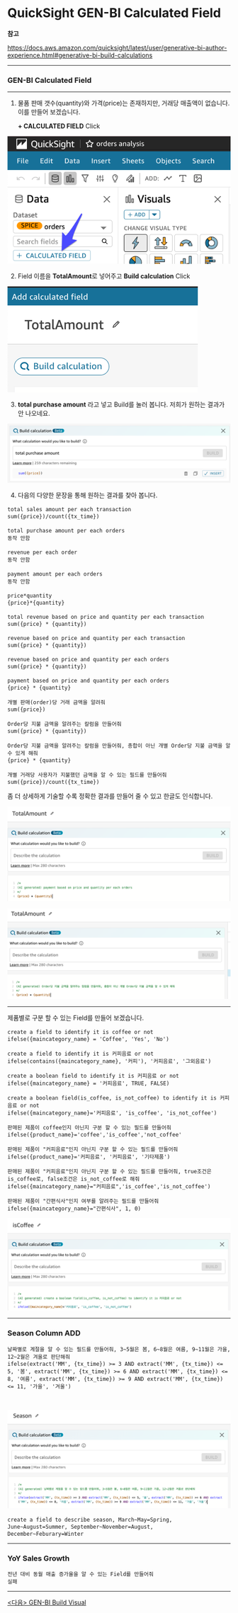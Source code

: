 # QuickSight GEN-BI Calculated Field



**참고**

https://docs.aws.amazon.com/quicksight/latest/user/generative-bi-author-experience.html#generative-bi-build-calculations



---

### GEN-BI Calculated Field

---

1. 물품 판매 갯수(quantity)와 가격(price)는 존재하지만, 거래당 매출액이 없습니다. 이를 만들어 보겠습니다.

   **+ CALCULATED FIELD** Click

![image-20231212223757690](images/image-20231212223757690.png)

2. Field 이름을 **TotalAmount**로 넣어주고 **Build calculation** Click

![image-20231212152137415](images/image-20231212152137415.png)

3. **total purchase amount** 라고 넣고 Build를 눌러 봅니다. 저희가 원하는 결과가 안 나오네요.

![image-20231212152216636](images/image-20231212152216636.png)



4. 다음의 다양한 문장을 통해 원하는 결과를 찾아 봅니다. 

```
total sales amount per each transaction
sum({price})/count({tx_time})

total purchase amount per each orders
동작 안함

revenue per each order
동작 안함

payment amount per each orders
동작 안함

price*quantity
{price}*{quantity}

total revenue based on price and quantity per each transaction
sum({price} * {quantity})

revenue based on price and quantity per each transaction
sum({price} * {quantity})

revenue based on price and quantity per each orders
sum({price} * {quantity})

payment based on price and quantity per each orders
{price} * {quantity}

개별 판매(order)당 거래 금액을 알려줘
sum({price})

Order당 지불 금액을 알려주는 칼럼을 만들어줘
sum({price} * {quantity})

Order당 지불 금액을 알려주는 칼럼을 만들어줘, 총합이 아닌 개별 Order당 지불 금액을 알 수 있게 해줘
{price} * {quantity}

개별 거래당 사용자가 지불했던 금액을 알 수 있는 필드를 만들어줘
sum({price})/count({tx_time})
```

좀 더 상세하게 기술할 수록 정확한 결과를 만들어 줄 수 있고 한글도 인식합니다.



![image-20231212164158264](images/image-20231212164158264.png)

![image-20231212224821344](images/image-20231212224821344.png)







---

제품별로 구분 할 수 있는 Field를 만들어 보겠습니다.

```
create a field to identify it is coffee or not 
ifelse({maincategory_name} = 'Coffee', 'Yes', 'No')

create a field to identify it is 커피음료 or not 
ifelse(contains({maincategory_name}, '커피'), '커피음료', '그외음료')

create a boolean field to identify it is 커피음료 or not 
ifelse({maincategory_name} = '커피음료', TRUE, FALSE)

create a boolean field(is_coffee, is_not_coffee) to identify it is 커피음료 or not 
ifelse({maincategory_name}='커피음료', 'is_coffee', 'is_not_coffee')

판매된 제품이 coffee인지 아닌지 구분 할 수 있는 필드를 만들어줘
ifelse({product_name}='coffee','is_coffee','not_coffee'

판매된 제품이 "커피음료"인지 아닌지 구분 할 수 있는 필드를 만들어줘
ifelse({product_name}='커피음료', '커피음료', '기타제품')

판매된 제품이 "커피음료"인지 아닌지 구분 할 수 있는 필드를 만들어줘, true조건은 is_coffee로, false조건은 is_not_coffee로 해줘
ifelse({maincategory_name}="커피음료",'is_coffee','is_not_coffee')

판매된 제품이 "간편식사"인지 여부를 알려주는 필드를 만들어줘
ifelse({maincategory_name}="간편식사", 1, 0)
```

![image-20231212164830725](images/image-20231212164830725.png)



---



### Season Column ADD

```
날짜별로 계절을 알 수 있는 필드를 만들어줘, 3~5월은 봄, 6~8월은 여름, 9~11월은 가을, 12~2월은 겨울로 판단해줘
ifelse(extract('MM', {tx_time}) >= 3 AND extract('MM', {tx_time}) <= 5, '봄', extract('MM', {tx_time}) >= 6 AND extract('MM', {tx_time}) <= 8, '여름', extract('MM', {tx_time}) >= 9 AND extract('MM', {tx_time}) <= 11, '가을', '겨울')



```

![image-20231212224920138](images/image-20231212224920138.png)



```
create a field to describe season, March~May=Spring, June~August=Summer, September~November=August, December~Feburary=Winter
```





---

### YoY Sales Growth

```
전년 대비 동월 매출 증가율을 알 수 있는 Field를 만들어줘
실패 
```



---

[<다음> GEN-BI Build Visual](./06.md)

